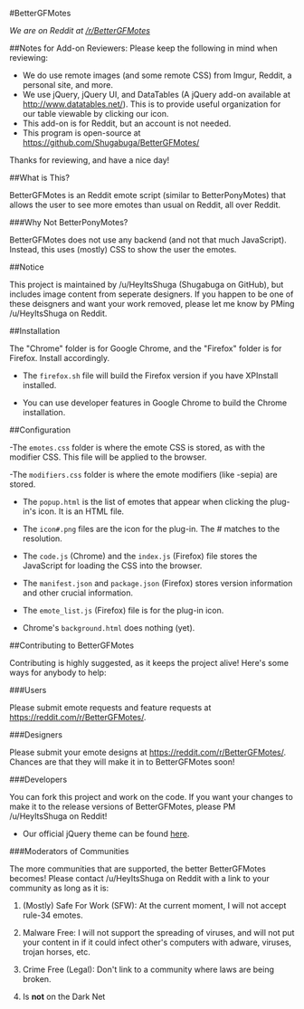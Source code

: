 #BetterGFMotes

*We are on Reddit at [/r/BetterGFMotes](https://reddit.com/r/BetterGFMotes)*

##Notes for Add-on Reviewers:
Please keep the following in mind when reviewing:

- We do use remote images (and some remote CSS) from Imgur, Reddit, a personal site, and more.
- We use jQuery, jQuery UI, and DataTables (A jQuery add-on available at http://www.datatables.net/). This is to provide useful organization for our table viewable by clicking our icon. 
- This add-on is for Reddit, but an account is not needed.
- This program is open-source at https://github.com/Shugabuga/BetterGFMotes/

Thanks for reviewing, and have a nice day!

##What is This?

BetterGFMotes is an Reddit emote script (similar to BetterPonyMotes) that allows the user to see more emotes than usual on Reddit, all over Reddit.

###Why Not BetterPonyMotes?

BetterGFMotes does not use any backend (and not that much JavaScript). Instead, this uses (mostly) CSS to show the user the emotes.

##Notice

This project is maintained by /u/HeyItsShuga (Shugabuga on GitHub), but includes image content from seperate designers. If you happen to be one of these deisgners and want your work removed, please let me know by PMing /u/HeyItsShuga on Reddit. 

##Installation

The "Chrome" folder is for Google Chrome, and the "Firefox" folder is for Firefox. Install accordingly.

- The `firefox.sh` file will build the Firefox version if you have XPInstall installed.

- You can use developer features in Google Chrome to build the Chrome installation.

##Configuration

-The `emotes.css` folder is where the emote CSS is stored, as with the modifier CSS. This file will be applied to the browser.

-The `modifiers.css` folder is where the emote modifiers (like -sepia) are stored.

- The `popup.html` is the list of emotes that appear when clicking the plug-in's icon. It is an HTML file.

- The `icon#.png` files are the icon for the plug-in. The # matches to the resolution.

- The `code.js` (Chrome) and the `index.js` (Firefox) file stores the JavaScript for loading the CSS into the browser.

- The `manifest.json` and `package.json` (Firefox) stores version information and other crucial information.

- The `emote_list.js` (Firefox) file is for the plug-in icon.

- Chrome's `background.html` does nothing (yet).

##Contributing to BetterGFMotes

Contributing is highly suggested, as it keeps the project alive! Here's some ways for anybody to help:

###Users

Please submit emote requests and feature requests at https://reddit.com/r/BetterGFMotes/.

###Designers

Please submit your emote designs at https://reddit.com/r/BetterGFMotes/. Chances are that they will make it in to BetterGFMotes soon!

###Developers

You can fork this project and work on the code. If you want your changes to make it to the release versions of BetterGFMotes, please PM /u/HeyItsShuga on Reddit!

   - Our official jQuery theme can be found [here](http://j-co.ga/jquery/).

###Moderators of Communities

The more communities that are supported, the better BetterGFMotes becomes! Please contact /u/HeyItsShuga on Reddit with a link to your community as long as it is:

   1) (Mostly) Safe For Work (SFW): At the current moment, I will not accept rule-34 emotes.
 
   2) Malware Free: I will not support the spreading of viruses, and will not put your content in if it could infect other's computers with adware, viruses, trojan horses, etc.

   3) Crime Free (Legal): Don't link to a community where laws are being broken.

   4) Is **not** on the Dark Net
